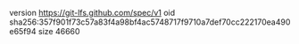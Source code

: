 version https://git-lfs.github.com/spec/v1
oid sha256:357f901f73c57a83f4a98bf4ac5748717f9710a7def70cc222170ea490e65f94
size 46660
